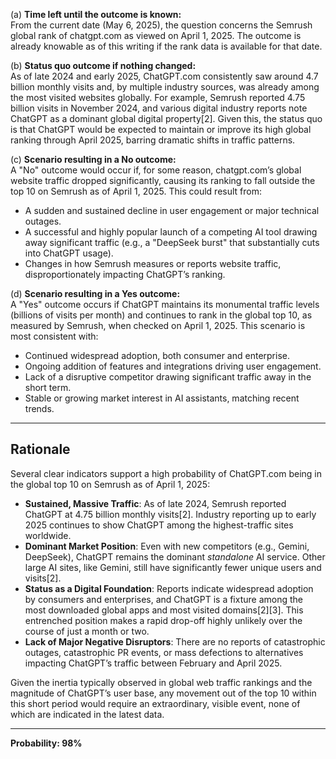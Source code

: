 (a) **Time left until the outcome is known:**  
From the current date (May 6, 2025), the question concerns the Semrush global rank of chatgpt.com as viewed on April 1, 2025. The outcome is already knowable as of this writing if the rank data is available for that date.

(b) **Status quo outcome if nothing changed:**  
As of late 2024 and early 2025, ChatGPT.com consistently saw around 4.7 billion monthly visits and, by multiple industry sources, was already among the most visited websites globally. For example, Semrush reported 4.75 billion visits in November 2024, and various digital industry reports note ChatGPT as a dominant global digital property[2]. Given this, the status quo is that ChatGPT would be expected to maintain or improve its high global ranking through April 2025, barring dramatic shifts in traffic patterns.

(c) **Scenario resulting in a No outcome:**  
A "No" outcome would occur if, for some reason, chatgpt.com’s global website traffic dropped significantly, causing its ranking to fall outside the top 10 on Semrush as of April 1, 2025. This could result from:
- A sudden and sustained decline in user engagement or major technical outages.
- A successful and highly popular launch of a competing AI tool drawing away significant traffic (e.g., a "DeepSeek burst" that substantially cuts into ChatGPT usage).
- Changes in how Semrush measures or reports website traffic, disproportionately impacting ChatGPT’s ranking.

(d) **Scenario resulting in a Yes outcome:**  
A "Yes" outcome occurs if ChatGPT maintains its monumental traffic levels (billions of visits per month) and continues to rank in the global top 10, as measured by Semrush, when checked on April 1, 2025. This scenario is most consistent with:
- Continued widespread adoption, both consumer and enterprise.
- Ongoing addition of features and integrations driving user engagement.
- Lack of a disruptive competitor drawing significant traffic away in the short term.
- Stable or growing market interest in AI assistants, matching recent trends.

---

## Rationale

Several clear indicators support a high probability of ChatGPT.com being in the global top 10 on Semrush as of April 1, 2025:

- **Sustained, Massive Traffic**: As of late 2024, Semrush reported ChatGPT at 4.75 billion monthly visits[2]. Industry reporting up to early 2025 continues to show ChatGPT among the highest-traffic sites worldwide.
- **Dominant Market Position**: Even with new competitors (e.g., Gemini, DeepSeek), ChatGPT remains the dominant *standalone* AI service. Other large AI sites, like Gemini, still have significantly fewer unique users and visits[2].
- **Status as a Digital Foundation**: Reports indicate widespread adoption by consumers and enterprises, and ChatGPT is a fixture among the most downloaded global apps and most visited domains[2][3]. This entrenched position makes a rapid drop-off highly unlikely over the course of just a month or two.
- **Lack of Major Negative Disruptors**: There are no reports of catastrophic outages, catastrophic PR events, or mass defections to alternatives impacting ChatGPT’s traffic between February and April 2025.

Given the inertia typically observed in global web traffic rankings and the magnitude of ChatGPT’s user base, any movement out of the top 10 within this short period would require an extraordinary, visible event, none of which are indicated in the latest data.

---

**Probability: 98%**